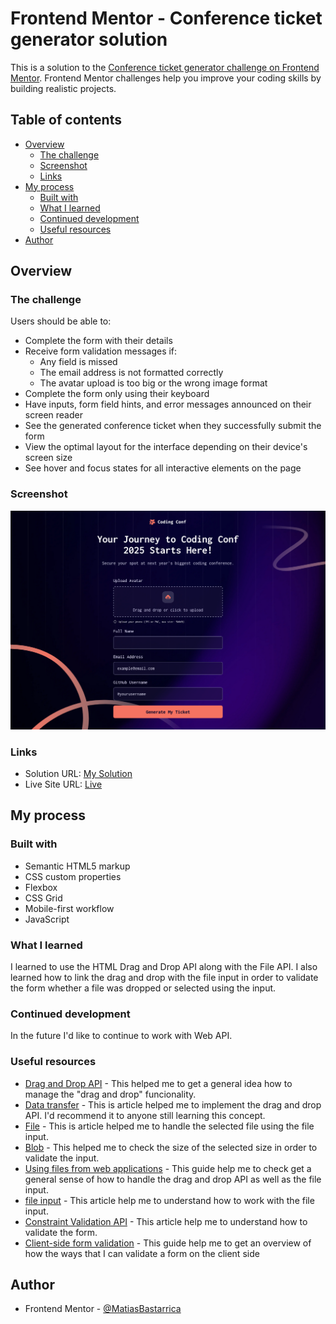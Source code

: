 # Frontend Mentor - Conference ticket generator solution

This is a solution to the [Conference ticket generator challenge on Frontend Mentor](https://www.frontendmentor.io/challenges/conference-ticket-generator-oq5gFIU12w). Frontend Mentor challenges help you improve your coding skills by building realistic projects.

## Table of contents

- [Overview](#overview)
  - [The challenge](#the-challenge)
  - [Screenshot](#screenshot)
  - [Links](#links)
- [My process](#my-process)
  - [Built with](#built-with)
  - [What I learned](#what-i-learned)
  - [Continued development](#continued-development)
  - [Useful resources](#useful-resources)
- [Author](#author)

## Overview

### The challenge

Users should be able to:

- Complete the form with their details
- Receive form validation messages if:
  - Any field is missed
  - The email address is not formatted correctly
  - The avatar upload is too big or the wrong image format
- Complete the form only using their keyboard
- Have inputs, form field hints, and error messages announced on their screen reader
- See the generated conference ticket when they successfully submit the form
- View the optimal layout for the interface depending on their device's screen size
- See hover and focus states for all interactive elements on the page

### Screenshot

![](./screenshot.png)

### Links

- Solution URL: [My Solution](https://your-solution-url.com)
- Live Site URL: [Live](https://matiasbastarrica.github.io/conference-ticket-generator/)

## My process

### Built with

- Semantic HTML5 markup
- CSS custom properties
- Flexbox
- CSS Grid
- Mobile-first workflow
- JavaScript

### What I learned

I learned to use the HTML Drag and Drop API along with the File API. I also learned how to link the drag and drop with the file input in order to validate the form whether a file was dropped or selected using the input.

### Continued development

In the future I'd like to continue to work with Web API.

### Useful resources

- [Drag and Drop API](https://developer.mozilla.org/en-US/docs/Web/API/HTML_Drag_and_Drop_API/File_drag_and_drop) - This helped me to get a general idea how to manage the "drag and drop" funcionality.
- [Data transfer](https://developer.mozilla.org/en-US/docs/Web/API/DataTransfer#examples) - This is article helped me to implement the drag and drop API. I'd recommend it to anyone still learning this concept.
- [File](https://developer.mozilla.org/en-US/docs/Web/API/File#instance_properties) - This is article helped me to handle the selected file using the file input.
- [Blob](https://developer.mozilla.org/en-US/docs/Web/API/Blob) - This helped me to check the size of the selected size in order to validate the input.
- [Using files from web applications](https://developer.mozilla.org/en-US/docs/Web/API/File_API/Using_files_from_web_applications#using_hidden_file_input_elements_using_the_click_method) - This guide help me to check get a general sense of how to handle the drag and drop API as well as the file input.
- [file input](https://developer.mozilla.org/en-US/docs/Web/HTML/Reference/Elements/input/file#see_also) - This article help me to understand how to work with the file input.
- [Constraint Validation API](https://developer.mozilla.org/en-US/docs/Web/HTML/Guides/Constraint_validation) - This article help me to understand how to validate the form.
- [Client-side form validation](https://developer.mozilla.org/en-US/docs/Learn_web_development/Extensions/Forms/Form_validation#validating_forms_using_javascript) - This guide help me to get an overview of how the ways that I can validate a form on the client side

## Author

- Frontend Mentor - [@MatiasBastarrica](https://www.frontendmentor.io/profile/MatiasBastarrica)

